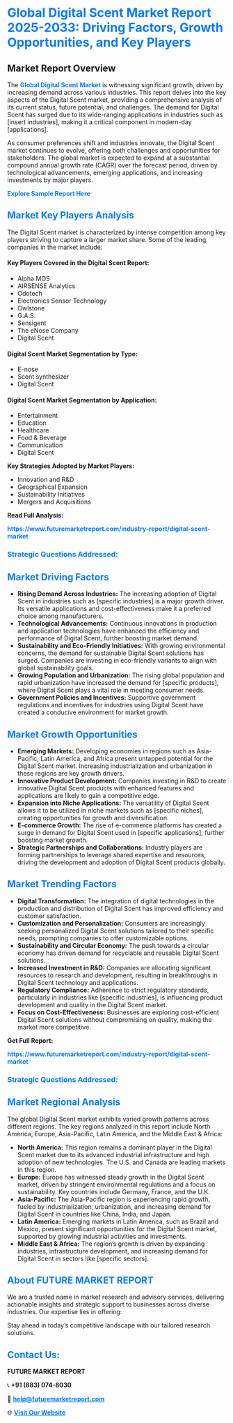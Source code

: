 <h1 style="color: #007BFF;">Global Digital Scent Market Report 2025-2033: Driving Factors, Growth Opportunities, and Key Players</h1>

<section id="overview">
<h2>Market Report Overview</h2>
<p>The <a href="https://www.futuremarketreport.com/industry-report/digital-scent-market" style="color: #007BFF; text-decoration: none;"><strong>Global Digital Scent Market</strong></a> is witnessing significant growth, driven by increasing demand across various industries. This report delves into the key aspects of the Digital Scent market, providing a comprehensive analysis of its current status, future potential, and challenges. The demand for Digital Scent has surged due to its wide-ranging applications in industries such as [insert industries], making it a critical component in modern-day [applications].</p>
<p>As consumer preferences shift and industries innovate, the Digital Scent market continues to evolve, offering both challenges and opportunities for stakeholders. The global market is expected to expand at a substantial compound annual growth rate (CAGR) over the forecast period, driven by technological advancements, emerging applications, and increasing investments by major players.</p>
</section>

<section id="overview">
<p><a href="https://www.futuremarketreport.com/request-sample/reportId=108470" style="color: #007BFF; text-decoration: none;"><strong>Explore Sample Report Here</strong></a></p>
</section>

<section id="key-players">
<h2 style="color: #007BFF;">Market Key Players Analysis</h2>
<p>The Digital Scent market is characterized by intense competition among key players striving to capture a larger market share. Some of the leading companies in the market include:</p>
<h4>Key Players Covered in the Digital Scent Report:</h4>
<ul><li>Alpha MOS</li><li>AIRSENSE Analytics</li><li>Odotech</li><li>Electronics Sensor Technology</li><li>Owlstone</li><li>G.A.S.</li><li>Sensigent</li><li>The eNose Company</li><li>Digital Scent</li></ul>
<h4>Digital Scent Market Segmentation by Type:</h4>
<ul><li>E-nose</li><li>Scent synthesizer</li><li>Digital Scent</li></ul>

<h4>Digital Scent Market Segmentation by Application:</h4>
<ul><li>Entertainment</li><li>Education</li><li>Healthcare</li><li>Food &amp; Beverage</li><li>Communication</li><li>Digital Scent</li></ul>
<p><strong>Key Strategies Adopted by Market Players:</strong></p>
<ul>
<li>Innovation and R&D</li>
<li>Geographical Expansion</li>
<li>Sustainability Initiatives</li>
<li>Mergers and Acquisitions</li>
</ul>
</section>

<section>
<p><strong>Read Full Analysis: </strong></p><a href="https://www.futuremarketreport.com/industry-report/digital-scent-market" style="color: #007BFF; text-decoration: none;"><strong>https://www.futuremarketreport.com/industry-report/digital-scent-market</strong></a>
<h3 style="color: #007BFF;">Strategic Questions Addressed:</h3>
</section>

<section id="driving-factors">
<h2 style="color: #007BFF;">Market Driving Factors</h2>
<ul>
<li><strong>Rising Demand Across Industries:</strong> The increasing adoption of Digital Scent in industries such as [specific industries] is a major growth driver. Its versatile applications and cost-effectiveness make it a preferred choice among manufacturers.</li>
<li><strong>Technological Advancements:</strong> Continuous innovations in production and application technologies have enhanced the efficiency and performance of Digital Scent, further boosting market demand.</li>
<li><strong>Sustainability and Eco-Friendly Initiatives:</strong> With growing environmental concerns, the demand for sustainable Digital Scent solutions has surged. Companies are investing in eco-friendly variants to align with global sustainability goals.</li>
<li><strong>Growing Population and Urbanization:</strong> The rising global population and rapid urbanization have increased the demand for [specific products], where Digital Scent plays a vital role in meeting consumer needs.</li>
<li><strong>Government Policies and Incentives:</strong> Supportive government regulations and incentives for industries using Digital Scent have created a conducive environment for market growth.</li>
</ul>
</section>

<section id="growth-opportunities">
<h2 style="color: #007BFF;">Market Growth Opportunities</h2>
<ul>
<li><strong>Emerging Markets:</strong> Developing economies in regions such as Asia-Pacific, Latin America, and Africa present untapped potential for the Digital Scent market. Increasing industrialization and urbanization in these regions are key growth drivers.</li>
<li><strong>Innovative Product Development:</strong> Companies investing in R&D to create innovative Digital Scent products with enhanced features and applications are likely to gain a competitive edge.</li>
<li><strong>Expansion into Niche Applications:</strong> The versatility of Digital Scent allows it to be utilized in niche markets such as [specific niches], creating opportunities for growth and diversification.</li>
<li><strong>E-commerce Growth:</strong> The rise of e-commerce platforms has created a surge in demand for Digital Scent used in [specific applications], further boosting market growth.</li>
<li><strong>Strategic Partnerships and Collaborations:</strong> Industry players are forming partnerships to leverage shared expertise and resources, driving the development and adoption of Digital Scent products globally.</li>
</ul>
</section>

<section id="trending-factors">
<h2 style="color: #007BFF;">Market Trending Factors</h2>
<ul>
<li><strong>Digital Transformation:</strong> The integration of digital technologies in the production and distribution of Digital Scent has improved efficiency and customer satisfaction.</li>
<li><strong>Customization and Personalization:</strong> Consumers are increasingly seeking personalized Digital Scent solutions tailored to their specific needs, prompting companies to offer customizable options.</li>
<li><strong>Sustainability and Circular Economy:</strong> The push towards a circular economy has driven demand for recyclable and reusable Digital Scent solutions.</li>
<li><strong>Increased Investment in R&D:</strong> Companies are allocating significant resources to research and development, resulting in breakthroughs in Digital Scent technology and applications.</li>
<li><strong>Regulatory Compliance:</strong> Adherence to strict regulatory standards, particularly in industries like [specific industries], is influencing product development and quality in the Digital Scent market.</li>
<li><strong>Focus on Cost-Effectiveness:</strong> Businesses are exploring cost-efficient Digital Scent solutions without compromising on quality, making the market more competitive.</li>
</ul>
</section>

<section>
<p><strong>Get Full Report: </strong></p><a href="https://www.futuremarketreport.com/industry-report/digital-scent-market" style="color: #007BFF; text-decoration: none;"><strong>https://www.futuremarketreport.com/industry-report/digital-scent-market</strong></a>
<h3 style="color: #007BFF;">Strategic Questions Addressed:</h3>
</section>


<section id="regional-analysis">
<h2 style="color: #007BFF;">Market Regional Analysis</h2>
<p>The global Digital Scent market exhibits varied growth patterns across different regions. The key regions analyzed in this report include North America, Europe, Asia-Pacific, Latin America, and the Middle East & Africa:</p>
<ul>
<li><strong>North America:</strong> This region remains a dominant player in the Digital Scent market due to its advanced industrial infrastructure and high adoption of new technologies. The U.S. and Canada are leading markets in this region.</li>
<li><strong>Europe:</strong> Europe has witnessed steady growth in the Digital Scent market, driven by stringent environmental regulations and a focus on sustainability. Key countries include Germany, France, and the U.K.</li>
<li><strong>Asia-Pacific:</strong> The Asia-Pacific region is experiencing rapid growth, fueled by industrialization, urbanization, and increasing demand for Digital Scent in countries like China, India, and Japan.</li>
<li><strong>Latin America:</strong> Emerging markets in Latin America, such as Brazil and Mexico, present significant opportunities for the Digital Scent market, supported by growing industrial activities and investments.</li>
<li><strong>Middle East & Africa:</strong> The region’s growth is driven by expanding industries, infrastructure development, and increasing demand for Digital Scent in sectors like [specific sectors].</li>
</ul>
</section>

<footer>
<h2 style="color: #007BFF;">About FUTURE MARKET REPORT</h2>
<p>We are a trusted name in market research and advisory services, delivering actionable insights and strategic support to businesses across diverse industries. Our expertise lies in offering:</p>

<p>Stay ahead in today’s competitive landscape with our tailored research solutions.</p>

<h2 style="color: #007BFF;">Contact Us:</h2>
<p><strong>FUTURE MARKET REPORT</strong></p>
<p>📞 <strong>+91 (883) 074-8030</strong></p>
<p>📧 <strong><a href="mailto:help@futuremarketreport.com" style="color: #007BFF;">help@futuremarketreport.com</a></strong></p>
<p>🌐 <strong><a href="https://www.futuremarketreport.com/" style="color: #007BFF;">Visit Our Website</a></strong></p>
</footer>